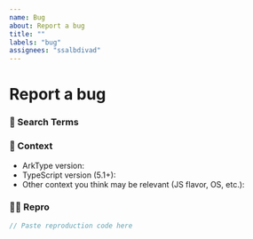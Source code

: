 ```yaml
---
name: Bug
about: Report a bug
title: ""
labels: "bug"
assignees: "ssalbdivad"
---
```


# Report a bug

### 🔎 Search Terms

<!--
  What search terms did you use when trying to find an existing bug report?
  List them here so people in the future can find this one more easily.
-->

### 🧩 Context

- ArkType version:
- TypeScript version (5.1+):
- Other context you think may be relevant (JS flavor, OS, etc.):

### 🧑‍💻 Repro

<!--

Please do your best to write the simplest code you can that reproduces the issue!

If it requires other dependencies besides arktype, it's probably either not a minimal repro or not an arktype bug.
-->

```ts
// Paste reproduction code here
```
